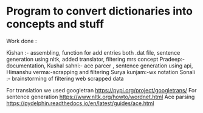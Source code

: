 # Program to convert dictionaries into concepts and stuff

Work done :


Kishan :- assembling, function for add entries both .dat file, sentence generation using nltk, added translator, filtering mrs concept
Pradeep:- documentation,
Kushal sahni:- ace parcer , sentence generation using api,
Himanshu verma:-scrapping and filtering
Surya kunjam:-wx notation 
Sonali :- brainstorming of filtering web scrapped  data


For translation we used googletran https://pypi.org/project/googletrans/
For sentence generation https://www.nltk.org/howto/wordnet.html
Ace parsing  https://pydelphin.readthedocs.io/en/latest/guides/ace.html

